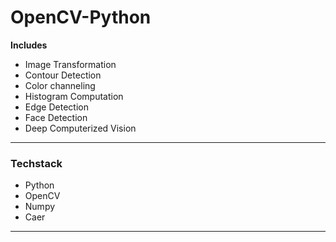 # OpenCV-Python

**Includes**

- Image Transformation
- Contour Detection
- Color channeling
- Histogram Computation
- Edge Detection
- Face Detection
- Deep Computerized Vision

---

### Techstack

- Python
- OpenCV
- Numpy
- Caer

---
